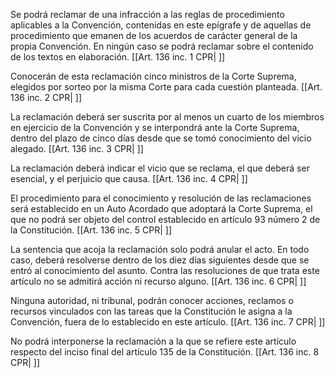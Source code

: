 Se podrá reclamar de una infracción a las reglas de procedimiento aplicables a la Convención, contenidas en este epígrafe y de aquellas de procedimiento que emanen de los acuerdos de carácter general de la propia Convención. En ningún caso se podrá reclamar sobre el contenido de los textos en elaboración. [[Art. 136 inc. 1 CPR| ]]

Conocerán de esta reclamación cinco ministros de la Corte Suprema, elegidos por sorteo por la misma Corte para cada cuestión planteada. [[Art. 136 inc. 2 CPR| ]]

La reclamación deberá ser suscrita por al menos un cuarto de los miembros en ejercicio de la Convención y se interpondrá ante la Corte Suprema, dentro del plazo de cinco días desde que se tomó conocimiento del vicio alegado. [[Art. 136 inc. 3 CPR| ]]

La reclamación deberá indicar el vicio que se reclama, el que deberá ser esencial, y el perjuicio que causa. [[Art. 136 inc. 4 CPR| ]]

El procedimiento para el conocimiento y resolución de las reclamaciones será establecido en un Auto Acordado que adoptará la Corte Suprema, el que no podrá ser objeto del control establecido en artículo 93 número 2 de la Constitución. [[Art. 136 inc. 5 CPR| ]]

La sentencia que acoja la reclamación solo podrá anular el acto. En todo caso, deberá resolverse dentro de los diez días siguientes desde que se entró al conocimiento del asunto. Contra las resoluciones de que trata este artículo no se admitirá acción ni recurso alguno. [[Art. 136 inc. 6 CPR| ]]

Ninguna autoridad, ni tribunal, podrán conocer acciones, reclamos o recursos vinculados con las tareas que la Constitución le asigna a la Convención, fuera de lo establecido en este artículo. [[Art. 136 inc. 7 CPR| ]]

No podrá interponerse la reclamación a la que se refiere este artículo respecto del inciso final del artículo 135 de la Constitución. [[Art. 136 inc. 8 CPR| ]]